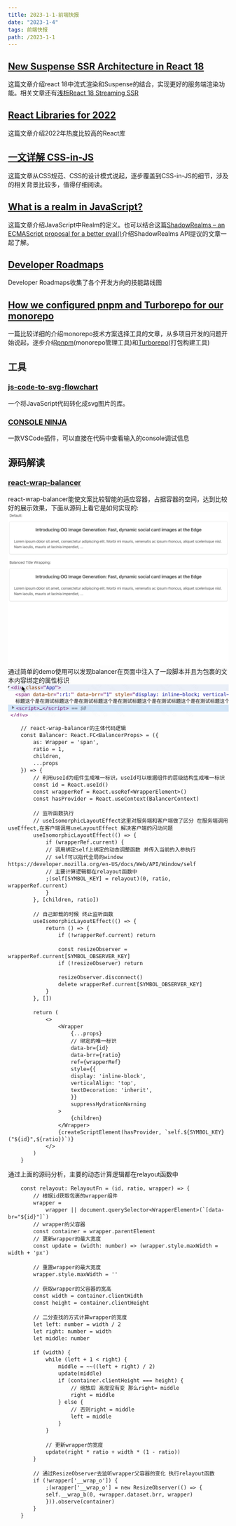 ```yaml
---
title: 2023-1-1-前端快报
date: "2023-1-4"  
tags: 前端快报
path: /2023-1-1
---
```



## [New Suspense SSR Architecture in React 18](https://github.com/reactwg/react-18/discussions/37)  
这篇文章介绍react 18中流式渲染和Suspense的结合，实现更好的服务端渲染功能。相关文章还有[浅析React 18 Streaming SSR](https://juejin.cn/post/7064759195710521381)

## [React Libraries for 2022](https://www.robinwieruch.de/react-libraries/)  
这篇文章介绍2022年热度比较高的React库

## [一文详解 CSS-in-JS](https://developer.aliyun.com/article/781882)  
这篇文章从CSS规范、CSS的设计模式说起，逐步覆盖到CSS-in-JS的细节，涉及的相关背景比较多，值得仔细阅读。

## [What is a realm in JavaScript?](https://weizman.github.io/page-what-is-a-realm-in-js/#identity-discontinuity)  
这篇文章介绍JavaScript中Realm的定义。也可以结合这篇[ShadowRealms – an ECMAScript proposal for a better eval()](https://2ality.com/2022/04/shadow-realms.html)介绍ShadowRealms API提议的文章一起了解。

## [Developer Roadmaps](https://roadmap.sh/roadmaps/)
Developer Roadmaps收集了各个开发方向的技能路线图

## [How we configured pnpm and Turborepo for our monorepo](https://nhost.io/blog/how-we-configured-pnpm-and-turborepo-for-our-monorepo)  
一篇比较详细的介绍monorepo技术方案选择工具的文章，从多项目开发的问题开始说起，逐步介绍[pnpm](https://github.com/pnpm/pnpm)(monorepo管理工具)和[Turborepo](https://github.com/vercel/turbo)(打包构建工具)

## 工具

### [js-code-to-svg-flowchart](https://github.com/Bogdan-Lyashenko/js-code-to-svg-flowchart)  
一个将JavaScript代码转化成svg图片的库。

### [CONSOLE NINJA](https://console-ninja.com/)  
一款VSCode插件，可以直接在代码中查看输入的console调试信息

## 源码解读

### [react-wrap-balancer](https://github.com/shuding/react-wrap-balancer)  
react-wrap-balancer能使文案比较智能的适应容器，占据容器的空间，达到比较好的展示效果，下面从源码上看它是如何实现的:
![react-wrap-balancer](../weeklyReport22/blancer.gif) 
通过简单的demo使用可以发现balancer在页面中注入了一段脚本并且为包裹的文本内容绑定的属性标识
![balancer-show](../weeklyReport22/blancerShow.png) 


        // react-wrap-balancer的主体代码逻辑
        const Balancer: React.FC<BalancerProps> = ({
            as: Wrapper = 'span',
            ratio = 1,
            children,
            ...props
        }) => {
            // 利用useId为组件生成唯一标识，useId可以根据组件的层级结构生成唯一标识
            const id = React.useId()
            const wrapperRef = React.useRef<WrapperElement>()
            const hasProvider = React.useContext(BalancerContext)

            // 监听函数执行
            // useIsomorphicLayoutEffect这里对服务端和客户端做了区分 在服务端调用useEffect,在客户端调用useLayoutEffect 解决客户端的闪动问题
            useIsomorphicLayoutEffect(() => {
                if (wrapperRef.current) {
                // 调用绑定self上绑定的动态调整函数 并传入当前的入参执行
                // self可以指代全局的window https://developer.mozilla.org/en-US/docs/Web/API/Window/self
                // 主要计算逻辑都在relayout函数中
                ;(self[SYMBOL_KEY] = relayout)(0, ratio, wrapperRef.current)
                }
            }, [children, ratio])

            // 自己卸载的时候 终止监听函数
            useIsomorphicLayoutEffect(() => {
                return () => {
                    if (!wrapperRef.current) return

                    const resizeObserver = wrapperRef.current[SYMBOL_OBSERVER_KEY]
                    if (!resizeObserver) return

                    resizeObserver.disconnect()
                    delete wrapperRef.current[SYMBOL_OBSERVER_KEY]
                }
            }, [])

            return (
                <>
                    <Wrapper
                        {...props}
                        // 绑定的唯一标识
                        data-br={id}
                        data-brr={ratio}
                        ref={wrapperRef}
                        style={{
                        display: 'inline-block',
                        verticalAlign: 'top',
                        textDecoration: 'inherit',
                        }}
                        suppressHydrationWarning
                    >
                        {children}
                    </Wrapper>
                    {createScriptElement(hasProvider, `self.${SYMBOL_KEY}("${id}",${ratio})`)}
                </>
            )
        }

通过上面的源码分析，主要的动态计算逻辑都在relayout函数中


        const relayout: RelayoutFn = (id, ratio, wrapper) => {
            // 根据id获取包裹的wrapper组件
            wrapper =
                wrapper || document.querySelector<WrapperElement>(`[data-br="${id}"]`)
            // wrapper的父容器
            const container = wrapper.parentElement
            // 更新wrapper的最大宽度
            const update = (width: number) => (wrapper.style.maxWidth = width + 'px')

            // 重置wrapper的最大宽度
            wrapper.style.maxWidth = ''

            // 获取wrapper的父容器的宽高
            const width = container.clientWidth
            const height = container.clientHeight

            // 二分查找的方式计算wrapper的宽度
            let left: number = width / 2
            let right: number = width
            let middle: number

            if (width) {
                while (left + 1 < right) {
                    middle = ~~((left + right) / 2)
                    update(middle)
                    if (container.clientHeight === height) {
                        // 缩放后 高度没有变 那么right= middle
                        right = middle
                    } else {
                        // 否则right = middle
                        left = middle
                    }
                }

                // 更新wrapper的宽度
                update(right * ratio + width * (1 - ratio))
            }

            // 通过ResizeObserver去监听wrapper父容器的变化 执行relayout函数
            if (!wrapper['__wrap_o']) {
                ;(wrapper['__wrap_o'] = new ResizeObserver(() => {
                self.__wrap_b(0, +wrapper.dataset.brr, wrapper)
                })).observe(container)
            }
        }





